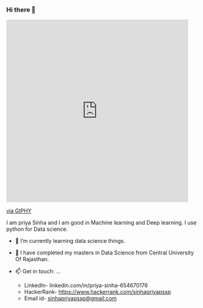 ### Hi there 👋
<iframe src="https://giphy.com/embed/l3vQX4BAzmmXX6hBC" width="480" height="480" frameBorder="0" class="giphy-embed" allowFullScreen></iframe><p><a href="https://giphy.com/gifs/cat-office-business-l3vQX4BAzmmXX6hBC">via GIPHY</a></p>

I am priya Sinha and I am good in Machine learning and Deep learning. I use python for Data science.

- 🔭 I’m currently learning data science things.
- 🌱 I have completed my masters in Data Science from Central University Of Rajasthan.


- 📫 Get in touch: ...
    - LinkedIn- linkedin.com/in/priya-sinha-654670176
    - HackerRank- https://www.hackerrank.com/sinhapriyapssp
    - Email id- sinhapriyapssp@gmail.com





<!--
**Oprishri/Oprishri** is a ✨ _special_ ✨ repository because its `README.md` (this file) appears on your GitHub profile.
